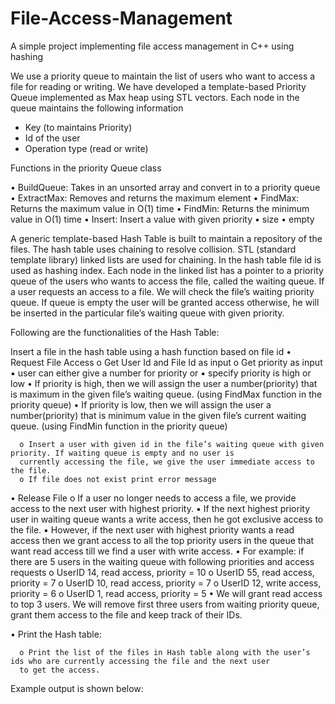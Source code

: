 # File-Access-Management
A simple project implementing file access management in C++ using hashing 

We use a priority queue to maintain the list of users who want to access a file for reading or writing. We have developed a template-based Priority Queue implemented as Max heap using STL vectors.
Each node in the queue maintains the following information

- Key (to maintains Priority)
- Id of the user
- Operation type (read or write)

Functions in the priority Queue class

• BuildQueue: Takes in an unsorted array and convert in to a priority queue
• ExtractMax: Removes and returns the maximum element
• FindMax: Returns the maximum value in O(1) time
• FindMin: Returns the minimum value in O(1) time
• Insert: Insert a value with given priority
• size
• empty

A generic template-based Hash Table is built to maintain a repository of the files. The hash table uses chaining to
resolve collision. STL (standard template library) linked lists are used for chaining. In the hash table file id is used as hashing index.
Each node in the linked list has a pointer to a priority queue of the users who wants to access the file, called the waiting
queue. If a user requests an access to a file. We will check the file’s waiting priority queue. If queue is empty the user will be granted
access otherwise, he will be inserted in the particular file’s waiting queue with given priority.


Following are the functionalities of the Hash Table:

Insert a file in the hash table using a hash function based on file id
• Request File Access
      o Get User Id and File Id as input
      o Get priority as input
              ▪ user can either give a number for priority or
              ▪ specify priority is high or low
              • If priority is high, then we will assign the user a number(priority) that is maximum in the given
              file’s waiting queue. (using FindMax function in the priority queue)
              • If priority is low, then we will assign the user a number(priority) that is minimum value in the
              given file’s current waiting queue. (using FindMin function in the priority queue)

      o Insert a user with given id in the file’s waiting queue with given priority. If waiting queue is empty and no user is
      currently accessing the file, we give the user immediate access to the file.
      o If file does not exist print error message
      
• Release File
      o If a user no longer needs to access a file, we provide access to the next user with highest priority.
              ▪ If the next highest priority user in waiting queue wants a write access, then he got exclusive access to the
              file.
              ▪ However, if the next user with highest priority wants a read access then we grant access to all the top
              priority users in the queue that want read access till we find a user with write access.
                    • For example: if there are 5 users in the waiting queue with following priorities and access requests
                    o UserID 14, read access, priority = 10
                    o UserID 55, read access, priority = 7
                    o UserID 10, read access, priority = 7
                    o UserID 12, write access, priority = 6
                    o UserID 1, read access, priority = 5
                    • We will grant read access to top 3 users. We will remove first three users from waiting priority
                    queue, grant them access to the file and keep track of their IDs.

• Print the Hash table:

      o Print the list of the files in Hash table along with the user’s ids who are currently accessing the file and the next user
      to get the access.
      
 Example output is shown below:
 
 
 
 
 
 
